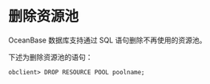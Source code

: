 删除资源池 
==========================

OceanBase 数据库支持通过 SQL 语句删除不再使用的资源池。

下述为删除资源池的语句：

    obclient> DROP RESOURCE POOL poolname;


